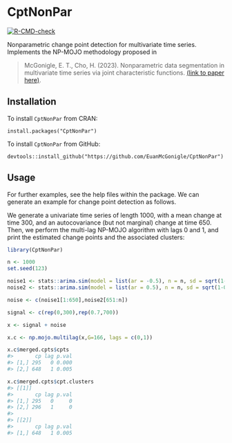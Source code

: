 
<!-- README.md is generated from README.Rmd. Please edit that file -->

# CptNonPar

<!-- badges: start -->

[![R-CMD-check](https://github.com/EuanMcGonigle/CptNonPar/actions/workflows/R-CMD-check.yaml/badge.svg)](https://github.com/EuanMcGonigle/CptNonPar/actions/workflows/R-CMD-check.yaml)
<!-- badges: end -->

Nonparametric change point detection for multivariate time series.
Implements the NP-MOJO methodology proposed in

> McGonigle, E. T., Cho, H. (2023). Nonparametric data segmentation in
> multivariate time series via joint characteristic functions. [(link to
> paper here)](https://arxiv.org/abs/2305.07581).

## Installation

To install `CptNonPar` from CRAN:

    install.packages("CptNonPar")

To install `CptNonPar` from GitHub:

    devtools::install_github("https://github.com/EuanMcGonigle/CptNonPar")

## Usage

For further examples, see the help files within the package. We can
generate an example for change point detection as follows.

We generate a univariate time series of length 1000, with a mean change
at time 300, and an autocovariance (but not marginal) change at time
650. Then, we perform the multi-lag NP-MOJO algorithm with lags 0 and 1,
and print the estimated change points and the associated clusters:

``` r
library(CptNonPar)

n <- 1000
set.seed(123)

noise1 <- stats::arima.sim(model = list(ar = -0.5), n = n, sd = sqrt(1-0.5^2))
noise2 <- stats::arima.sim(model = list(ar = 0.5), n = n, sd = sqrt(1-0.5^2))

noise <- c(noise1[1:650],noise2[651:n])

signal <- c(rep(0,300),rep(0.7,700))

x <- signal + noise

x.c <- np.mojo.multilag(x,G=166, lags = c(0,1))

x.c$merged.cpts$cpts
#>       cp lag p.val
#> [1,] 295   0 0.000
#> [2,] 648   1 0.005

x.c$merged.cpts$cpt.clusters
#> [[1]]
#>       cp lag p.val
#> [1,] 295   0     0
#> [2,] 296   1     0
#> 
#> [[2]]
#>       cp lag p.val
#> [1,] 648   1 0.005
```
